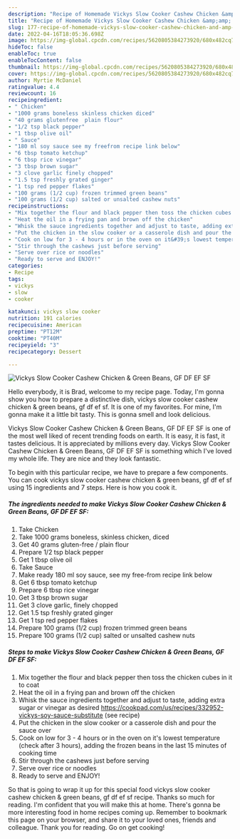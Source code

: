 ```yaml
---
description: "Recipe of Homemade Vickys Slow Cooker Cashew Chicken &amp;amp; Green Beans, GF DF EF SF"
title: "Recipe of Homemade Vickys Slow Cooker Cashew Chicken &amp;amp; Green Beans, GF DF EF SF"
slug: 177-recipe-of-homemade-vickys-slow-cooker-cashew-chicken-and-amp-green-beans-gf-df-ef-sf
date: 2022-04-16T18:05:36.698Z
image: https://img-global.cpcdn.com/recipes/5620805384273920/680x482cq70/vickys-slow-cooker-cashew-chicken-green-beans-gf-df-ef-sf-recipe-main-photo.jpg
hideToc: false
enableToc: true
enableTocContent: false
thumbnail: https://img-global.cpcdn.com/recipes/5620805384273920/680x482cq70/vickys-slow-cooker-cashew-chicken-green-beans-gf-df-ef-sf-recipe-main-photo.jpg
cover: https://img-global.cpcdn.com/recipes/5620805384273920/680x482cq70/vickys-slow-cooker-cashew-chicken-green-beans-gf-df-ef-sf-recipe-main-photo.jpg
author: Myrtie McDaniel
ratingvalue: 4.4
reviewcount: 16
recipeingredient:
- " Chicken"
- "1000 grams boneless skinless chicken diced"
- "40 grams glutenfree  plain flour"
- "1/2 tsp black pepper"
- "1 tbsp olive oil"
- " Sauce"
- "180 ml soy sauce see my freefrom recipe link below"
- "6 tbsp tomato ketchup"
- "6 tbsp rice vinegar"
- "3 tbsp brown sugar"
- "3 clove garlic finely chopped"
- "1.5 tsp freshly grated ginger"
- "1 tsp red pepper flakes"
- "100 grams (1/2 cup) frozen trimmed green beans"
- "100 grams (1/2 cup) salted or unsalted cashew nuts"
recipeinstructions:
- "Mix together the flour and black pepper then toss the chicken cubes in it to coat"
- "Heat the oil in a frying pan and brown off the chicken"
- "Whisk the sauce ingredients together and adjust to taste, adding extra sugar or vinegar as desired  https://cookpad.com/us/recipes/332952-vickys-soy-sauce-substitute           (see recipe)"
- "Put the chicken in the slow cooker or a casserole dish and pour the sauce over"
- "Cook on low for 3 - 4 hours or in the oven on it&#39;s lowest temperature (check after 3 hours), adding the frozen beans in the last 15 minutes of cooking time"
- "Stir through the cashews just before serving"
- "Serve over rice or noodles"
- "Ready to serve and ENJOY!"
categories:
- Recipe
tags:
- vickys
- slow
- cooker

katakunci: vickys slow cooker 
nutrition: 191 calories
recipecuisine: American
preptime: "PT12M"
cooktime: "PT40M"
recipeyield: "3"
recipecategory: Dessert

---
```



![Vickys Slow Cooker Cashew Chicken &amp; Green Beans, GF DF EF SF](https://img-global.cpcdn.com/recipes/5620805384273920/680x482cq70/vickys-slow-cooker-cashew-chicken-green-beans-gf-df-ef-sf-recipe-main-photo.jpg)

Hello everybody, it is Brad, welcome to my recipe page. Today, I'm gonna show you how to prepare a distinctive dish, vickys slow cooker cashew chicken &amp; green beans, gf df ef sf. It is one of my favorites. For mine, I'm gonna make it a little bit tasty. This is gonna smell and look delicious.



Vickys Slow Cooker Cashew Chicken &amp; Green Beans, GF DF EF SF is one of the most well liked of recent trending foods on earth. It is easy, it is fast, it tastes delicious. It is appreciated by millions every day. Vickys Slow Cooker Cashew Chicken &amp; Green Beans, GF DF EF SF is something which I've loved my whole life. They are nice and they look fantastic.


To begin with this particular recipe, we have to prepare a few components. You can cook vickys slow cooker cashew chicken &amp; green beans, gf df ef sf using 15 ingredients and 7 steps. Here is how you cook it.

<!--inarticleads1-->

##### The ingredients needed to make Vickys Slow Cooker Cashew Chicken &amp; Green Beans, GF DF EF SF:

1. Take  Chicken
1. Take 1000 grams boneless, skinless chicken, diced
1. Get 40 grams gluten-free / plain flour
1. Prepare 1/2 tsp black pepper
1. Get 1 tbsp olive oil
1. Take  Sauce
1. Make ready 180 ml soy sauce, see my free-from recipe link below
1. Get 6 tbsp tomato ketchup
1. Prepare 6 tbsp rice vinegar
1. Get 3 tbsp brown sugar
1. Get 3 clove garlic, finely chopped
1. Get 1.5 tsp freshly grated ginger
1. Get 1 tsp red pepper flakes
1. Prepare 100 grams (1/2 cup) frozen trimmed green beans
1. Prepare 100 grams (1/2 cup) salted or unsalted cashew nuts




<!--inarticleads2-->

##### Steps to make Vickys Slow Cooker Cashew Chicken &amp; Green Beans, GF DF EF SF:

1. Mix together the flour and black pepper then toss the chicken cubes in it to coat
1. Heat the oil in a frying pan and brown off the chicken
1. Whisk the sauce ingredients together and adjust to taste, adding extra sugar or vinegar as desired  https://cookpad.com/us/recipes/332952-vickys-soy-sauce-substitute           (see recipe)
1. Put the chicken in the slow cooker or a casserole dish and pour the sauce over
1. Cook on low for 3 - 4 hours or in the oven on it&#39;s lowest temperature (check after 3 hours), adding the frozen beans in the last 15 minutes of cooking time
1. Stir through the cashews just before serving
1. Serve over rice or noodles
1. Ready to serve and ENJOY!



So that is going to wrap it up for this special food vickys slow cooker cashew chicken &amp; green beans, gf df ef sf recipe. Thanks so much for reading. I'm confident that you will make this at home. There's gonna be more interesting food in home recipes coming up. Remember to bookmark this page on your browser, and share it to your loved ones, friends and colleague. Thank you for reading. Go on get cooking!
